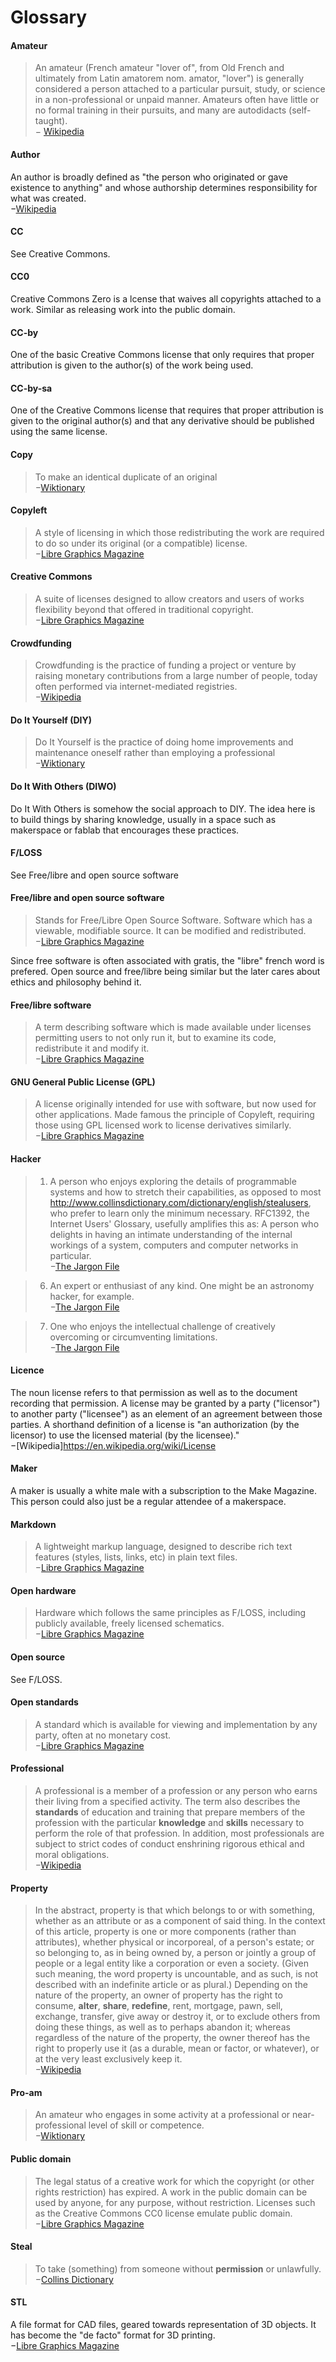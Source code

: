 Glossary
======

#### Amateur
> An amateur (French amateur  "lover of", from Old French and ultimately from Latin amatorem nom.  amator, "lover") is generally considered a person attached to a  particular pursuit, study, or science in a non-professional or unpaid  manner. Amateurs often have little or no formal training in their  pursuits, and many are autodidacts (self-taught).  
− [Wikipedia](https://en.wikipedia.org/wiki/Amateur )

#### Author
An author is broadly defined as "the person who originated or gave  existence to anything" and whose authorship determines responsibility  for what was created.  
−[Wikipedia](https://en.wikipedia.org/wiki/Author )

#### CC
See Creative Commons.

#### CC0
Creative Commons Zero is a lcense  that waives all copyrights attached to a work. Similar as releasing work into the public domain. 

#### CC-by 
One of the basic Creative Commons license that only requires that proper  attribution is given to the author(s) of the work being used.

#### CC-by-sa
One of the Creative Commons license that requires that proper attribution is given to the original author(s) and that any derivative should be  published using the same license.

#### Copy
> To make an identical duplicate of an original  
−[Wiktionary](https://en.wiktionary.org/wiki/copy )

#### Copyleft 
>  A style of licensing in which those redistributing the work are  required to do so under its original (or a compatible) license.  
−[Libre Graphics Magazine](http://libregraphicsmag.com/ )

#### Creative Commons
>   A suite of licenses designed to allow creators and users of works   flexibility beyond that offered in traditional copyright.  
−[Libre Graphics Magazine](http://libregraphicsmag.com/ )

#### Crowdfunding
>  Crowdfunding is the practice of funding a project or venture by   raising monetary contributions from a large number of people, today  often performed via internet-mediated registries.  
−[Wikipedia](https://en.wikipedia.org/wiki/Crowdfunding )

#### Do It Yourself (DIY)
> Do It Yourself is the practice of doing home improvements and maintenance oneself rather than employing a professional  
−[Wiktionary](https://en.wiktionary.org/wiki/do_it_yourself)

#### Do It With Others (DIWO)
Do It With Others is somehow the social  approach to DIY. The idea here is to build things by sharing knowledge,  usually in a space such as makerspace or fablab that encourages these  practices.

#### F/LOSS
See Free/libre and open source software

#### Free/libre and open source software
>  Stands for Free/Libre Open Source Software. Software which has a  viewable, modifiable source. It can be modified and redistributed.  
−[Libre Graphics Magazine](http://libregraphicsmag.com/ )

Since  free software is often associated with gratis, the "libre" french word   is prefered. Open source and free/libre being similar but the later  cares about ethics and philosophy behind it.

#### Free/libre software
> A term describing software which is made available under licenses permitting users to not only run it, but to examine its code, redistribute it and modify it.  
−[Libre Graphics Magazine](http://libregraphicsmag.com/ )

#### GNU General Public License (GPL)
>  A license originally intended for use with software, but now used for  other applications. Made famous the principle of Copyleft, requiring  those using GPL licensed work to license derivatives similarly.  
−[Libre Graphics Magazine](http://libregraphicsmag.com/ )

#### Hacker
> 1. A person who enjoys exploring the details of programmable systems  and how to stretch their capabilities, as opposed to most http://www.collinsdictionary.com/dictionary/english/stealusers, who prefer to learn only the minimum necessary.  RFC1392, the Internet Users' Glossary,  usefully amplifies this as: A person who delights in having an     intimate understanding of the internal workings of a system, computers  and computer networks in particular.  
−[The Jargon File](http://www.catb.org/jargon/html/H/hacker.html)

> 6. An expert or enthusiast of any kind. One might be an astronomy hacker, for example.  
−[The Jargon File](http://www.catb.org/jargon/html/H/hacker.html)

> 7. One who enjoys the intellectual challenge of creatively overcoming or circumventing limitations.  
−[The Jargon File](http://www.catb.org/jargon/html/H/hacker.html)

#### Licence 
The  noun license refers to that permission as well as to the document  recording that permission. A license may be granted by a party     ("licensor") to another party ("licensee") as an element of an  agreement  between those parties. A shorthand definition of a license is  "an authorization (by the licensor) to use the licensed material  (by   the  licensee)."  
−[Wikipedia]https://en.wikipedia.org/wiki/License

#### Maker
A maker is usually a white male with a subscription to the Make Magazine. This person could also just be a regular attendee of a makerspace.

#### Markdown
> A lightweight markup language, designed to describe rich text features (styles, lists, links, etc) in plain text files.  
−[Libre Graphics Magazine](http://libregraphicsmag.com/ )

#### Open hardware
> Hardware which follows the same principles as F/LOSS, including publicly available, freely licensed schematics.  
−[Libre Graphics Magazine](http://libregraphicsmag.com/ )

#### Open source 
See F/LOSS.

#### Open standards
> A standard which is available for viewing and implementation by any party, often at no monetary cost.  
−[Libre Graphics Magazine](http://libregraphicsmag.com/ )

#### Professional
>  A professional is a member of a profession or any person who earns  their living from a specified activity. The term also describes the  **standards** of education and training that prepare members of the  profession with the particular **knowledge** and **skills**  necessary   to perform the role of that profession. In addition, most professionals  are subject to strict codes of conduct enshrining rigorous ethical and  moral obligations.  
−[Wikipedia](https://en.wikipedia.org/wiki/Professional )

#### Property
>  In the abstract, property is that which belongs to or with    something,   whether as an attribute or as a component of said thing.   In  the   context of this article, property is one or more components   (rather    than attributes), whether physical or incorporeal, of a   person's  estate;  or so belonging to, as in being owned by, a person  or  jointly a  group  of people or a legal entity like a corporation or   even a  society. (Given  such meaning, the word property is   uncountable,  and as  such, is not  described with an indefinite  article  or as plural.)   Depending on the  nature of the property, an  owner of  property has the  right to consume,  **alter**, **share**,  **redefine**, rent, mortgage,  pawn, sell,  exchange, transfer, give   away or destroy it, or to exclude  others from  doing these things, as   well as to perhaps abandon it;  whereas regardless  of the nature of  the  property, the owner thereof has  the right to  properly use it (as  a  durable, mean or factor, or  whatever), or at the  very least   exclusively keep it.  
−[Wikipedia](https://en.wikipedia.org/wiki/Property)

#### Pro-am
> An amateur who engages in some activity at a professional or near-professional level of skill or competence.  
−[Wiktionary](https://en.wiktionary.org/wiki/pro-am )

#### Public domain
> The legal status of a creative work for which the copyright (or other rights restriction) has expired. A work in the public domain can be used by anyone, for any purpose, without restriction. Licenses such as the Creative Commons CC0 license emulate public domain.  
−[Libre Graphics Magazine](http://libregraphicsmag.com/ )

#### Steal  
> To take (something) from someone without **permission** or unlawfully.  
−[Collins Dictionary](http://www.collinsdictionary.com/dictionary/english/steal )

#### STL
A file format for CAD files, geared towards representation of 3D objects. It has become the "de facto" format for 3D printing.  
−[Libre Graphics Magazine](http://libregraphicsmag.com/ )

